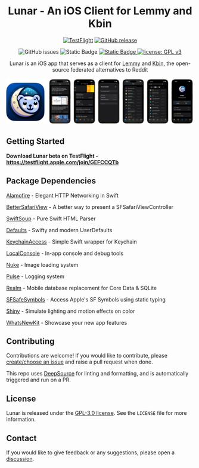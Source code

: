 <div align="center">
   
# Lunar - An iOS Client for Lemmy and Kbin
[![TestFlight](https://img.shields.io/badge/Download%20via-TestFlight-blue)](https://testflight.apple.com/join/GEFCCQTb)
[![GitHub release](https://img.shields.io/github/v/release/mani-sh-reddy/Lunar-Lemmy-iOS)](https://github.com/mani-sh-reddy/Lunar-Lemmy-iOS/releases)

![GitHub issues](https://img.shields.io/github/issues/mani-sh-reddy/Lunar-Lemmy-iOS?logo=github)
![Static Badge](https://img.shields.io/badge/supports-iOS_15+-lightgray)
[![Static Badge](https://img.shields.io/badge/SwiftUI-3.0-blue?logo=swift&logoColor=blue)
](https://developer.apple.com/xcode/swiftui/)
[![license: GPL v3](https://img.shields.io/badge/license-GPLv3-maroon.svg)](https://www.gnu.org/licenses/gpl-3.0)

Lunar is an iOS app that serves as a client for [Lemmy](https://join-lemmy.org/instances) and [Kbin](https://kbin.pub/en), the open-source federated alternatives to Reddit

![Lunar Github Screenshots](Images/LunarScreenshots.webp)

</div>

## Getting Started

**Download Lunar beta on TestFlight - https://testflight.apple.com/join/GEFCCQTb**


## Package Dependencies

[Alamofire](https://github.com/Alamofire/Alamofire)  - Elegant HTTP Networking in Swift

[BetterSafariView](https://github.com/stleamist/BetterSafariView) - A better way to present a SFSafariViewController

[SwiftSoup](https://github.com/scinfu/SwiftSoup) - Pure Swift HTML Parser

[Defaults](https://github.com/sindresorhus/Defaults) - Swifty and modern UserDefaults

[KeychainAccess](https://github.com/kishikawakatsumi/KeychainAccess) - Simple Swift wrapper for Keychain

[LocalConsole](https://github.com/duraidabdul/LocalConsole) - In-app console and debug tools

[Nuke](https://github.com/kean/Nuke) - Image loading system

[Pulse](https://github.com/kean/Pulse) - Logging system

[Realm](https://github.com/realm/realm-swift) - Mobile database replacement for Core Data & SQLite

[SFSafeSymbols](https://github.com/SFSafeSymbols/SFSafeSymbols) - Access Apple's SF Symbols using static typing

[Shiny](https://github.com/maustinstar/shiny) - Simulate lighting and motion effects on color

[WhatsNewKit](https://github.com/SvenTiigi/WhatsNewKit) - Showcase your new app features


## Contributing

Contributions are welcome! If you would like to contribute, please [create/choose an issue](https://github.com/mani-sh-reddy/Lunar/issues) and raise a pull request when done.

This repo uses [DeepSource](https://deepsource.com) for linting and formatting, and is automatically triggered and run on a PR.

## License

Lunar is released under the [GPL-3.0 license](https://choosealicense.com/licenses/gpl-3.0/). See the `LICENSE` file for more information.

## Contact

If you would like to give feedback or any suggestions, please open a [discussion](https://github.com/mani-sh-reddy/Lunar-Lemmy-iOS/discussions).
